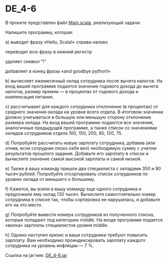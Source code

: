 # DE_4-6

В проекте представлен файл [Main.scala](https://github.com/PolarJaba/DE_4-6/blob/master/src/Main.scala), реализующий задачи:

Напишите программу, которая: 

a) выводит фразу «Hello, Scala!» справа налево

  переводит всю фразу в нижний регистр

  удаляет символ "!"

  добавляет в конец фразы «and goodbye python!»

b) вычисляет ежемесячный оклад сотрудника после вычета налогов. На вход вашей программе подается значение годового дохода до вычета налогов, размер премии  — в процентах от годового дохода и компенсация питания. 

c) рассчитывает для каждого сотрудника отклонение (в процентах) от среднего значения оклада на уровне всего отдела. В итоговом значении должно учитываться в большую или меньшую сторону отклонение размера оклада. На вход вашей программе подаются все значения, аналогичные предыдущей программе, а также список со значениями окладов сотрудников отдела 100, 150, 200, 80, 120, 75.

d) Попробуйте рассчитать новую зарплату сотрудника, добавив (или отняв, если сотрудник плохо себя вел) необходимую сумму с учетом результатов прошлого задания. Добавьте его зарплату в список и вычислите значение самой высокой зарплаты и самой низкой. 

e) Также в вашу команду пришли два специалиста с окладами 350 и 90 тысяч рублей. Попробуйте отсортировать список сотрудников по уровню оклада от меньшего к большему. 

f) Кажется, вы взяли в вашу команду еще одного сотрудника и предложили ему оклад 130 тысяч. Вычислите самостоятельно номер сотрудника в списке так, чтобы сортировка не нарушилась, и добавьте его на это место.

g) Попробуйте вывести номера сотрудников из полученного списка, которые попадают под категорию middle. На входе программе подается «вилка» зарплаты специалистов уровня middle.

h) Однако наступил кризис и ваши сотрудники требуют повысить зарплату. Вам необходимо проиндексировать зарплату каждого сотрудника на уровень инфляции  — 7 %.

Ссылка на jar'ник: [DE_4-6.jar](https://github.com/PolarJaba/DE_4-6/blob/master/out/artifacts/DE_4_6_jar/DE_4-6.jar)
